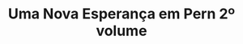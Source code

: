 ---
Numero: 538
title: Uma Nova Esperança em Pern 2º volume
Autor: Anne McCaffrey
Co-autor: 
Ano-de-Publicacao: 2002
Titulo-original: All the Weyrs of Pern
Tradutor: Alexandra Rolão Tavares
Co-tradutor: 
Ano-de-edicao: 1991
alias: Anne-McCaffrey
Autor2-alias: 
Tradutor1-alias: Alexandra-Rolao-Tavares
Tradutor2-alias: 
Titulo-link: 538-Uma-Nova-Esperanca-em-Pern-2-volume
Capa: António Pedro
pags: 320
Capa-link: Antonio-Pedro
---